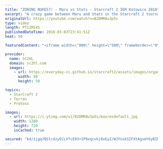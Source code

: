 ```yaml
---
title: "ZONING NUKES?! - Maru vs Stats - Starcraft 2 IEM Katowice 2018"
excerpt: "A crazy game between Maru and Stats in the Starcraft 2 tournament at IEM Katowice 2018! Nukes, Carriers, Tempest, Ghosts, this game has it all!  ► http://bit.ly/SC2HLsubscribe - SUBSCRIBE to SC2HL!    Thank you for watching our videos! Subscribe for more StarCraft 2: Legacy of the void highlights. We"
originalUrl: https://youtube.com/watch?v=B2DMR8u3p5s
type: video
length: PT11M14S
publishedDateTime: 2018-03-03T23:41:51Z
heat: 50

featuredContent: "<iframe width=\"800\" height=\"500\" frameborder=\"0\" src=\"https://www.youtube.com/embed/B2DMR8u3p5s\" allow=\"accelerometer; autoplay; encrypted-media; gyroscope; picture-in-picture\" allowfullscreen></iframe>"

provider:
  name: SC2HL
  domain: sc2hl.com
  images:
    - url: https://everyday-cc.github.io/starcraft2/assets/images/organizations/sc2hl.com-50x50.jpg
      width: 50
      height: 50

topics:
  - StarCraft 2
  - Terran
  - Protoss

images:
  - url: https://i.ytimg.com/vi/B2DMR8u3p5s/maxresdefault.jpg
    width: 1280
    height: 720
    isCached: true

secured: "kd/1jgq7QSlcdzyECLVfcE93+1P9xqcvkjOxEyZ/WJYoskSIFXtAgsmY6yBIMOGB6jwr5zUCwwJ2y/KAlZL52dCtTH4ySzqUtK5lqZQVk/F8TBCjAtCkj6SZ2GuRVOQUN7+MlTcGs8C2b9T6guaeaf353VsAAFcWXp0RZZg7BQhf5N/HwJ9ZUfjc/Gz40zt1I8e5Chj51yV5JgdKoaBo/b0ovwjTtLTPSMvXn6Hce/v6dvGHTlSHwNFs5lvIfaDttHHkQCxkOzFMwr1Q5Pht/Dsf4vmfRrf9KdQikoInZ4SI3JZ2BXZ4cKgKrNPnHHOsoTSlTfDwyFVhj6fykhaImfJECIs1V5Z9ZKzwmnLC4if3PyRkax/W47mnBd8TriK18KkduiqjtJmp+8Arenw6oLuoo7HVtKJ3kFdUP/WTWvWnBqritjlzh3ZbqTtNzGsP;EMW4Ihew0lKmiRHpInzdmA=="
---
```


